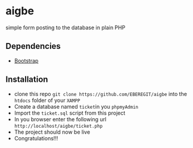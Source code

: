 # aigbe
simple form posting to the database in plain PHP

## Dependencies
- [Bootstrap](https://getbootstrap.com/docs/3.3/getting-started/)

## Installation
- clone this repo ``git clone https://github.com/EBEREGIT/aigbe`` into the ``htdocs`` folder of your ``XAMPP``
- Create a database named ``ticket``in you ``phpmyAdmin``
- Import the ``ticket.sql`` script from this project
- In you browser enter the following url ``http://localhost/aigbe/ticket.php``
- The project should now be live
- Congratulations!!!
